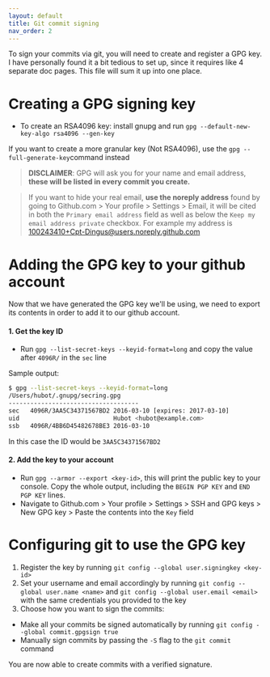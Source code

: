 ```yaml
---
layout: default
title: Git commit signing
nav_order: 2
---
```


To sign your commits via git, you will need to create and register a GPG key. I have personally found it a bit tedious to set up, since it requires like 4 separate doc pages. This file will sum it up into one place.

# Creating a GPG signing key

- To create an RSA4096 key: install gnupg and run `gpg --default-new-key-algo rsa4096 --gen-key`

If you want to create a more granular key (Not RSA4096), use the `gpg --full-generate-key`command instead

> **DISCLAIMER**: GPG will ask you for your name and email address, __these will be listed in every commit you create.__

> If you want to hide your real email, **use the noreply address** found by going to Github.com > Your profile > Settings > Email, it will be cited in both the `Primary email address` field as well as below the `Keep my email address private` checkbox. For example my address is 100243410+Cpt-Dingus@users.noreply.github.com


# Adding the GPG key to your github account

Now that we have generated the GPG key we'll be using, we need to export its contents in order to add it to our github account.
#### 1. Get the key ID
- Run `gpg --list-secret-keys --keyid-format=long` and copy the value after `4096R/` in the `sec` line

Sample output: 

```bash
$ gpg --list-secret-keys --keyid-format=long
/Users/hubot/.gnupg/secring.gpg
------------------------------------
sec   4096R/3AA5C34371567BD2 2016-03-10 [expires: 2017-03-10]
uid                          Hubot <hubot@example.com>
ssb   4096R/4BB6D45482678BE3 2016-03-10
```

In this case the ID would be `3AA5C34371567BD2`

#### 2. Add the key to your account

- Run `gpg --armor --export <key-id>`, this will print the public key to your console. Copy the whole output, including the `BEGIN PGP KEY` and `END PGP KEY` lines.
- Navigate to Github.com > Your profile > Settings > SSH and GPG keys > New GPG key > Paste the contents into the `Key` field 


# Configuring git to use the GPG key

1. Register the key by running `git config --global user.signingkey <key-id>`
2. Set your username and email accordingly by running `git config --global user.name <name>` and `git config --global user.email <email>` with the same credentials you provided to the key
3. Choose how you want to sign the commits:
- Make all your commits be signed automatically by running `git config --global commit.gpgsign true`
- Manually sign commits by passing the `-S` flag to the `git commit` command

You are now able to create commits with a verified signature.
